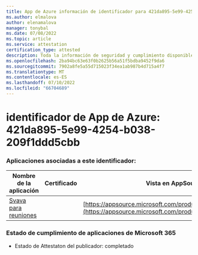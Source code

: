 ```yaml
---
title: App de Azure información de identificador para 421da895-5e99-4254-b038-209f1ddd5cbb
ms.author: elmalova
author: elenamalova
manager: tonybal
ms.date: 07/08/2022
ms.topic: article
ms.service: attestation
certification_type: attested
description: Toda la información de seguridad y cumplimiento disponible para 421da895-5e99-4254-b038-209f1ddd5cbb.
ms.openlocfilehash: 2ba94bc63e63f0b2625b56a51f5bdba9452f9da6
ms.sourcegitcommit: 7902a8fe5a55d715023f34ea1ab987b4d715a4f7
ms.translationtype: MT
ms.contentlocale: es-ES
ms.lasthandoff: 07/10/2022
ms.locfileid: "66704689"
---
```

# <a name="azure-app-id-421da895-5e99-4254-b038-209f1ddd5cbb"></a>identificador de App de Azure: 421da895-5e99-4254-b038-209f1ddd5cbb


### <a name="apps-associated-with-this-id"></a>Aplicaciones asociadas a este identificador:
| **Nombre de la aplicación** | **Certificado** | **Vista en AppSource** |
|--------------|---------------|-----------------------|
| [Svava para reuniones](../forward/WA200001723.md) |  | [https://appsource.microsoft.com/product/office/WA200001723](https://appsource.microsoft.com/product/office/WA200001723) |

### <a name="microsoft-365-app-compliance-status"></a>Estado de cumplimiento de aplicaciones de Microsoft 365
- Estado de Attestaton del publicador: completado
